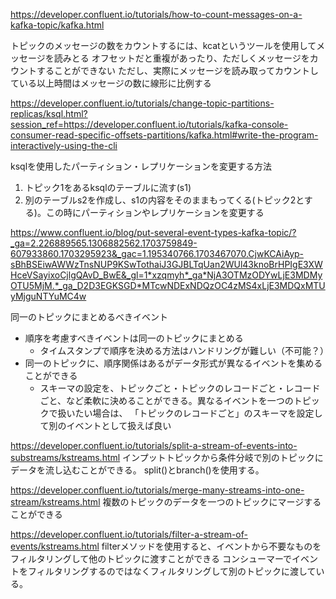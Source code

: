https://developer.confluent.io/tutorials/how-to-count-messages-on-a-kafka-topic/kafka.html

トピックのメッセージの数をカウントするには、kcatというツールを使用してメッセージを読みとる
オフセットだと重複があったり、ただしくメッセージをカウントすることができない
ただし、実際にメッセージを読み取ってカウントしている以上時間はメッセージの数に線形に比例する

https://developer.confluent.io/tutorials/change-topic-partitions-replicas/ksql.html?session_ref=https://developer.confluent.io/tutorials/kafka-console-consumer-read-specific-offsets-partitions/kafka.html#write-the-program-interactively-using-the-cli

ksqlを使用したパーティション・レプリケーションを変更する方法
1. トピック1をあるksqlのテーブルに流す(s1)
1. 別のテーブルs2を作成し、s1の内容をそのままもってくる(トピック2とする)。この時にパーティションやレプリケーションを変更する


https://www.confluent.io/blog/put-several-event-types-kafka-topic/?_ga=2.226889565.1306882562.1703759849-607933860.1703295923&_gac=1.195340766.1703467070.CjwKCAiAyp-sBhBSEiwAWWzTnsNUP9KSwTothaiJ3GJBLTqUan2WUl43knoBrHPIgE3XWHceVSayixoCjlgQAvD_BwE&_gl=1*xzqmyh*_ga*NjA3OTMzODYwLjE3MDMyOTU5MjM.*_ga_D2D3EGKSGD*MTcwNDExNDQzOC4zMS4xLjE3MDQxMTUyMjguNTYuMC4w

同一のトピックにまとめるべきイベント
- 順序を考慮すべきイベントは同一のトピックにまとめる
  - タイムスタンプで順序を決める方法はハンドリングが難しい（不可能？）
- 同一のトピックに、順序関係はあるがデータ形式が異なるイベントを集めることができる
  - スキーマの設定を、トピックごと・トピックのレコードごと・レコードごと、など柔軟に決めることができる。異なるイベントを一つのトピックで扱いたい場合は、
  「トピックのレコードごと」のスキーマを設定して別のイベントとして扱えば良い

https://developer.confluent.io/tutorials/split-a-stream-of-events-into-substreams/kstreams.html
インプットトピックから条件分岐で別のトピックにデータを流し込むことができる。
split()とbranch()を使用する。

https://developer.confluent.io/tutorials/merge-many-streams-into-one-stream/kstreams.html
複数のトピックのデータを一つのトピックにマージすることができる

https://developer.confluent.io/tutorials/filter-a-stream-of-events/kstreams.html
filterメソッドを使用すると、イベントから不要なものをフィルタリングして他のトピックに渡すことができる
コンシューマーでイベントをフィルタリングするのではなくフィルタリングして別のトピックに渡している。

